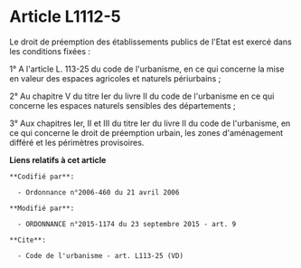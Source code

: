 # Article L1112-5

Le droit de préemption des établissements publics de l'Etat est exercé dans les conditions fixées : 

1° A l'article L. 113-25 du code de l'urbanisme, en ce qui concerne la mise en valeur des espaces agricoles et naturels
périurbains ; 

2° Au chapitre V du titre Ier du livre II du code de l'urbanisme en ce qui concerne les espaces naturels sensibles des
départements ; 

3° Aux chapitres Ier, II et III du titre Ier du livre II du code de l'urbanisme, en ce qui concerne le droit de préemption
urbain, les zones d'aménagement différé et les périmètres provisoires.

**Liens relatifs à cet article**

	**Codifié par**:

	  - Ordonnance n°2006-460 du 21 avril 2006

	**Modifié par**:

	  - ORDONNANCE n°2015-1174 du 23 septembre 2015 - art. 9

	**Cite**:

	  - Code de l'urbanisme - art. L113-25 (VD)
